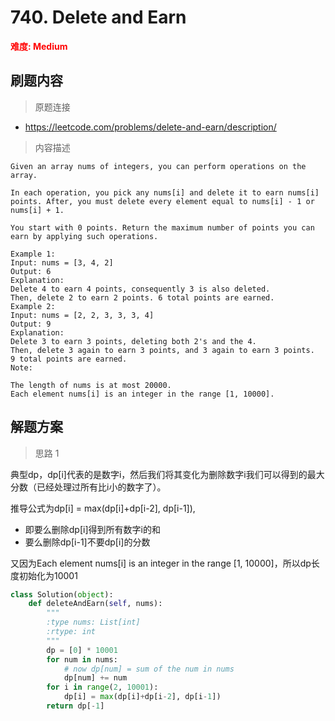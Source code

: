 # 740. Delete and Earn

**<font color=red>难度: Medium</font>**

## 刷题内容

> 原题连接

* https://leetcode.com/problems/delete-and-earn/description/

> 内容描述

```
Given an array nums of integers, you can perform operations on the array.

In each operation, you pick any nums[i] and delete it to earn nums[i] points. After, you must delete every element equal to nums[i] - 1 or nums[i] + 1.

You start with 0 points. Return the maximum number of points you can earn by applying such operations.

Example 1:
Input: nums = [3, 4, 2]
Output: 6
Explanation: 
Delete 4 to earn 4 points, consequently 3 is also deleted.
Then, delete 2 to earn 2 points. 6 total points are earned.
Example 2:
Input: nums = [2, 2, 3, 3, 3, 4]
Output: 9
Explanation: 
Delete 3 to earn 3 points, deleting both 2's and the 4.
Then, delete 3 again to earn 3 points, and 3 again to earn 3 points.
9 total points are earned.
Note:

The length of nums is at most 20000.
Each element nums[i] is an integer in the range [1, 10000].
```

## 解题方案

> 思路 1

典型dp，dp[i]代表的是数字i，然后我们将其变化为删除数字i我们可以得到的最大分数（已经处理过所有比i小的数字了）。

推导公式为dp[i] = max(dp[i]+dp[i-2], dp[i-1]),

- 即要么删除dp[i]得到所有数字i的和
- 要么删除dp[i-1]不要dp[i]的分数

又因为Each element nums[i] is an integer in the range [1, 10000]，所以dp长度初始化为10001

```python
class Solution(object):
    def deleteAndEarn(self, nums):
        """
        :type nums: List[int]
        :rtype: int
        """
        dp = [0] * 10001
        for num in nums:
            # now dp[num] = sum of the num in nums
            dp[num] += num
        for i in range(2, 10001):
            dp[i] = max(dp[i]+dp[i-2], dp[i-1])
        return dp[-1]
```


